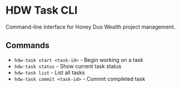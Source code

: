 # HDW Task CLI

Command-line interface for Honey Duo Wealth project management.

## Commands

- `hdw-task start <task-id>` - Begin working on a task
- `hdw-task status` - Show current task status
- `hdw-task list` - List all tasks
- `hdw-task commit <task-id>` - Commit completed task

